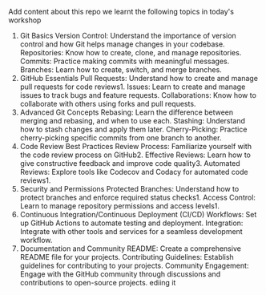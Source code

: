 Add content about this repo
we learnt the following topics in today's workshop 
1. Git Basics
Version Control: Understand the importance of version control and how Git helps manage changes in your codebase.
Repositories: Know how to create, clone, and manage repositories.
Commits: Practice making commits with meaningful messages.
Branches: Learn how to create, switch, and merge branches.
2. GitHub Essentials
Pull Requests: Understand how to create and manage pull requests for code reviews1.
Issues: Learn to create and manage issues to track bugs and feature requests.
Collaborations: Know how to collaborate with others using forks and pull requests.
3. Advanced Git Concepts
Rebasing: Learn the difference between merging and rebasing, and when to use each.
Stashing: Understand how to stash changes and apply them later.
Cherry-Picking: Practice cherry-picking specific commits from one branch to another.
4. Code Review Best Practices
Review Process: Familiarize yourself with the code review process on GitHub2.
Effective Reviews: Learn how to give constructive feedback and improve code quality3.
Automated Reviews: Explore tools like Codecov and Codacy for automated code reviews1.
5. Security and Permissions
Protected Branches: Understand how to protect branches and enforce required status checks1.
Access Control: Learn to manage repository permissions and access levels1.
6. Continuous Integration/Continuous Deployment (CI/CD)
Workflows: Set up GitHub Actions to automate testing and deployment.
Integration: Integrate with other tools and services for a seamless development workflow.
7. Documentation and Community
README: Create a comprehensive README file for your projects.
Contributing Guidelines: Establish guidelines for contributing to your projects.
Community Engagement: Engage with the GitHub community through discussions and contributions to open-source projects.
ediing it
